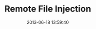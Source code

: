 ---
layout: post
title:  "Remote File Injection"
date:   2013-06-18 13:59:40
categories: vulnerabilities
---